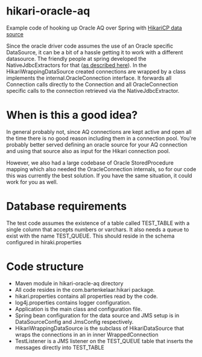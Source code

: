 # hikari-oracle-aq
Example code of hooking up Oracle AQ over Spring with [HikariCP data source](https://github.com/brettwooldridge/HikariCP)

Since the oracle driver code assumes the use of an Oracle specific DataSource, it can be a bit of a hassle getting it to work with a different datasource. The friendly people at spring developed the NativeJdbcExtractors for that ([as described here](http://docs.spring.io/spring-data/data-jdbc/docs/current/reference/html/orcl.streamsaq.html)). In the HikariWrappingDataSource created connections are wrapped by a class implements the internal.OracleConnection interface. It  forwards all Connection calls directly to the Connection and all OracleConnection specific calls to the connection retrieved via the NativeJdbcExtractor.

# When is this a good idea?
In general probably not, since AQ connections are kept active and open all the time there is no good reason including them in a connection pool. You're probably better served defining an oracle source for your AQ connection and using that source also as input for the Hikari connection pool.

However, we also had a large codebase of Oracle StoredProcedure mapping which also needed the OracleConnection internals, so for our code this was currently the best solution. If you have the same situation, it could work for you as well.

# Database requirements
The test code assumes the existence of a table called TEST_TABLE with a single column that accepts numbers or varchars.
It also needs a queue to exist with the name TEST_QUEUE. This should reside in the schema configured in hiraki.properties

# Code structure
- Maven module in hikari-oracle-aq directory
- All code resides in the com.bartenkelaar.hikari package.
- hikari.properties contains all properties read by the code.
- log4j.properties contains logger configuration.
- Application is the main class and configuration file.
- Spring bean configuration for the data source and JMS setup is in DataSourceConfig and JmsConfig respectively.
- HikariWrappingDataSource is the subclass of HikariDataSource that wraps the connections in an in inner WrappedConnection
- TestListener is a JMS listener on the TEST\_QUEUE table that inserts the messages directly into TEST\_TABLE
